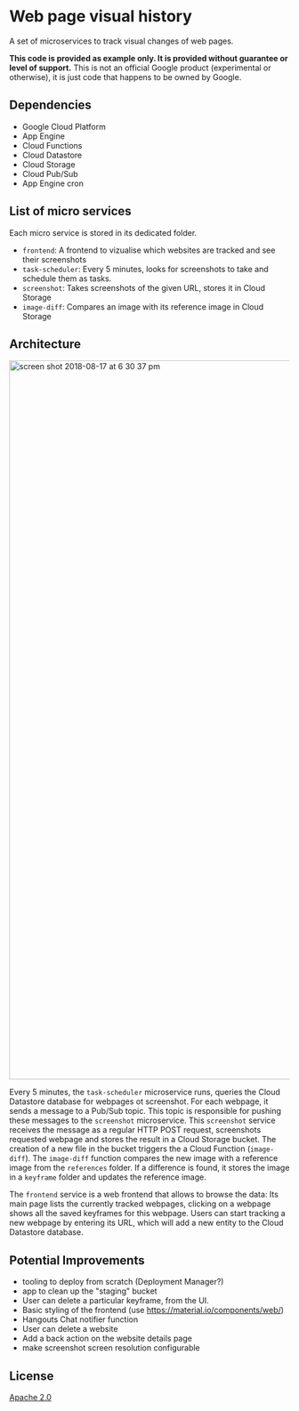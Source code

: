 # Web page visual history

A set of microservices to track visual changes of web pages.

**This code is provided as example only. It is provided without guarantee or level of support.** This is not an official Google product (experimental or otherwise), it is just code that happens to be owned by Google.

## Dependencies

* Google Cloud Platform
* App Engine
* Cloud Functions
* Cloud Datastore
* Cloud Storage
* Cloud Pub/Sub
* App Engine cron

## List of micro services

Each micro service is stored in its dedicated folder.

* `frontend`: A frontend to vizualise which websites are tracked and see their screenshots
* `task-scheduler`: Every 5 minutes, looks for screenshots to take and schedule them as tasks.
* `screenshot`: Takes screenshots of the given URL, stores it in Cloud Storage
* `image-diff`: Compares an image with its reference image in Cloud Storage

## Architecture

<img width="1293" alt="screen shot 2018-08-17 at 6 30 37 pm" src="https://user-images.githubusercontent.com/360895/44277689-c9ff5180-a24b-11e8-8f0d-15bc3133d222.png">

Every 5 minutes, the `task-scheduler` microservice runs, queries the Cloud Datastore database for webpages ot screenshot.
For each webpage, it sends a message to a Pub/Sub topic.
This topic is responsible for pushing these messages to the `screenshot` microservice.
This `screenshot` service receives the message as a regular HTTP POST request, screenshots requested webpage and stores the result in a Cloud Storage bucket. 
The creation of a new file in the bucket triggers the a Cloud Function (`image-diff`).
The `image-diff` function compares the new image with a reference image from the `references` folder. If a difference is found, it stores the image in a `keyframe` folder and updates the reference image.

The `frontend` service is a web frontend that allows to browse the data: Its main page lists the currently tracked webpages, clicking on a webpage shows all the saved keyframes for this webpage. Users can start tracking a new webpage by entering its URL, which will add a new entity to the Cloud Datastore database.

## Potential Improvements

* tooling to deploy from scratch (Deployment Manager?)
* app to clean up the "staging" bucket
* User can delete a particular keyframe, from the UI.
* Basic styling of the frontend (use https://material.io/components/web/)
* Hangouts Chat notifier function
* User can delete a website
* Add a back action on the website details page
* make screenshot screen resolution configurable 

## License

[Apache 2.0](./LICENSE)
